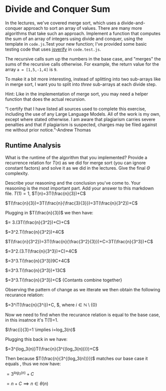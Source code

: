 # Divide and Conquer Sum
In the lectures, we've covered merge sort, which uses a divide-and-conquer
approach to sort an array of values. There are many more algorithms that take
such an approach. Implement a function that computes the sum of an array of
integers using divide and conquer, using the template in `code.js`.Test your
new function; I've provided some basic testing code that uses
[jsverify](https://jsverify.github.io/) in `code.test.js`.


The recursive calls sum up the numbers in the base case, and "merges" the sums
of the recursive calls otherwise. For example, the return value for the array `a
= [1,5,-1,4]` is `9`.


To make it a bit more interesting, instead of splitting into two sub-arrays like
in merge sort, I want you to split into *three* sub-arrays at each divide step.


Hint: Like in the implementation of merge sort, you may need a helper function
that does the actual recursion.

“I certify that I have listed all sources used to complete this exercise, including the use
of any Large Language Models. All of the work is my own, except where stated
otherwise. I am aware that plagiarism carries severe penalties and that if plagiarism is
suspected, charges may be filed against me without prior notice.”-Andrew Thomas


## Runtime Analysis

What is the runtime of the algorithm that you implemented? Provide a recurrence
relation for $T(n)$ as we did for merge sort (you can ignore constant factors)
and solve it as we did in the lectures. Give the final $\Theta$ complexity.

Describe your reasoning and the conclusion you've come to. Your reasoning is the
most important part. Add your answer to this markdown file. 
$T(1)=1$, $T(n)=3T(\frac{n}{3})+C$

$T(\frac{n}{3})=3T(\frac{n}{\frac{3}{3}})=3T(\frac{n}{3^2})+C$

Plugging in $T(\frac{n}{3})$ we then have:

$= 3.(3T(\frac{n}{3^2})+C)+C$


$=3^2.T(\frac{n}{3^2})+4C$

$T(\frac{n}{3^2})=3T(\frac{n}{\frac{3^2}{3}})+C=3T(\frac{n}{3^3})+C$

$=3^2.(3.T(\frac{n}{3^3})+C)+4C$

$=3^3.T(\frac{n}{3^3})9C+4C$

$=3^3.T(\frac{n}{3^3})+13C$

$=3^3.T(\frac{n}{3^3})+C$ {Contants combine together}

Observing the pattern of change as we itterate we then obtain the following recurance relation:

$=3^iT(\frac{n}{3^i})+C, $, where $i \in \mathbb{N}\setminus{\{0}\}$

Now we need to find when the recurance relation is equal to the base case, in this insatnce it's T(1)=1.

$\frac{i}{3}=1 \implies i=log_3(n)$

Plugging this back in we have:

$=3^{log_3(n)}T(\frac{n}{3^{(log_3(n))}})+C$

Then because $T(\frac{n}{3^{(log_3(n))}})$ matches our base case it equals , thus we now have:

$=3^{log_3(n)}+C$

$=n+C \implies n \in \theta(n)$

